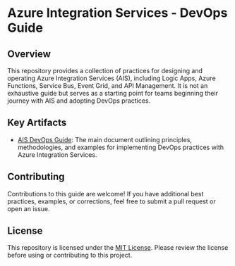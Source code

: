 # Azure Integration Services - DevOps Guide

## Overview

This repository provides a collection of practices for designing and operating Azure Integration Services (AIS), including Logic Apps, Azure Functions, Service Bus, Event Grid, and API Management. It is not an exhaustive guide but serves as a starting point for teams beginning their journey with AIS and adopting DevOps practices.

## Key Artifacts

- [AIS DevOps Guide](./ais-devops-guide.md): The main document outlining principles, methodologies, and examples for implementing DevOps practices with Azure Integration Services.

## Contributing

Contributions to this guide are welcome! If you have additional best practices, examples, or corrections, feel free to submit a pull request or open an issue.

## License

This repository is licensed under the [MIT License](./LICENSE). Please review the license before using or contributing to this project.